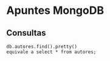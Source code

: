 # Apuntes MongoDB
## Consultas
```mongoDB
db.autores.find().pretty()
equivale a select * from autores;
```
